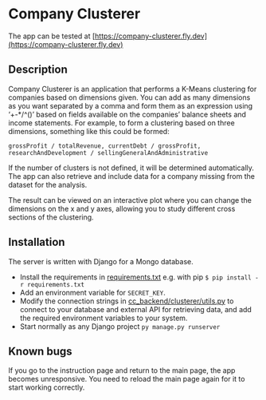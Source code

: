 # Company Clusterer
The app can be tested at [https://company-clusterer.fly.dev](https://company-clusterer.fly.dev)
## Description
Company Clusterer is an application that performs a K-Means clustering for companies based on dimensions given. You can add as many dimensions as you want separated by a comma and form them as an expression using ‘+-*/^()’ based on fields available on the companies’ balance sheets and income statements. For example, to form a clustering based on three dimensions, something like this could be formed:

`grossProfit / totalRevenue, currentDebt / grossProfit, researchAndDevelopment / sellingGeneralAndAdministrative`

If the number of clusters is not defined, it will be determined automatically. The app can also retrieve and include data for a company missing from the dataset for the analysis.

The result can be viewed on an interactive plot where you can change the dimensions on the x and y axes, allowing you to study different cross sections of the clustering.

## Installation
The server is written with Django for a Mongo database.
- Install the requirements in [requirements.txt](cc_backend/requirements.txt) e.g. with pip `$ pip install -r requirements.txt`
- Add an environment variable for `SECRET_KEY`.
- Modify the connection strings in [cc_backend/clusterer/utils.py](cc_backend/clusterer/utils.py) to connect to your database and external API for retrieving data, and add the required environment variables to your system.
- Start normally as any Django project `py manage.py runserver`

## Known bugs
If you go to the instruction page and return to the main page, the app becomes unresponsive. You need to reload the main page again for it to start working correctly.
